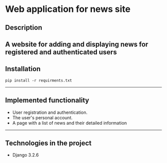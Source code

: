 # Web application for news site
## Description 
A website for adding and displaying news for registered and authenticated users
---
## Installation
```
pip install -r requirments.txt
```
---
## Implemented functionality
* User registration and authentication.
* The user's personal account.
* A page with a list of news and their detailed information
---
## Technologies in the project
* Django 3.2.6
